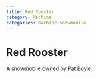 ```yaml
---
title: Red Rooster
category: Machine
categories: Machine Snowmobile
---
```

# Red Rooster

A snowmobile owned by [Pat Boyle](/Person/Pat-Boyle)